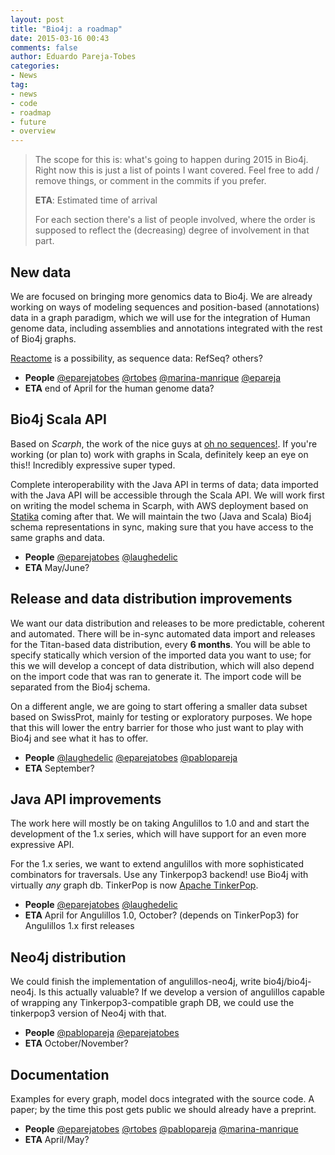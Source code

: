 ```yaml
---
layout: post
title: "Bio4j: a roadmap"
date: 2015-03-16 00:43
comments: false
author: Eduardo Pareja-Tobes
categories:
- News
tag:
- news
- code
- roadmap
- future
- overview
---
```


> The scope for this is: what's going to happen during 2015 in Bio4j. Right now this is just a list of points I want covered. Feel free to add / remove things, or comment in the commits if you prefer.
> 
>  **ETA**: Estimated time of arrival
>  
>  For each section there's a list of people involved, where the order is supposed to reflect the (decreasing) degree of involvement in that part.

## New data

We are focused on bringing more genomics data to Bio4j. We are already working on ways of modeling sequences and position-based (annotations) data in a graph paradigm, which we will use for the integration of Human genome data, including assemblies and annotations integrated with the rest of Bio4j graphs.

[Reactome][Reactome] is a possibility, as sequence data: RefSeq? others?

- **People** [@eparejatobes][@eparejatobes] [@rtobes][@rtobes] [@marina-manrique][@marina-manrique] [@epareja][@epareja]
- **ETA** end of April for the human genome data?

## Bio4j Scala API

Based on _Scarph_, the work of the nice guys at [oh no sequences!](http://ohnosequences.com). If you're working (or plan to) work with graphs in Scala, definitely keep an eye on this!! Incredibly expressive super typed. 

Complete interoperability with the Java API in terms of data; data imported with the Java API will be accessible through the Scala API. We will work first on writing the model schema in Scarph, with AWS deployment based on [Statika](http://ohnosequences.com/statika) coming after that. We will maintain the two (Java and Scala) Bio4j schema representations in sync, making sure that you have access to the same graphs and data.

- **People** [@eparejatobes][@eparejatobes] [@laughedelic][@laughedelic]
- **ETA** May/June?

## Release and data distribution improvements

We want our data distribution and releases to be more predictable, coherent and automated. There will be in-sync automated data import and releases for the Titan-based data distribution, every **6 months**. You will be able to specify statically which version of the imported data you want to use; for this we will develop a concept of data distribution, which will also depend on the import code that was ran to generate it. The import code will be separated from the Bio4j schema.

On a different angle, we are going to start offering a smaller data subset based on SwissProt, mainly for testing or exploratory purposes. We hope that this will lower the entry barrier for those who just want to play with Bio4j and see what it has to offer.

- **People** [@laughedelic][@laughedelic] [@eparejatobes][@eparejatobes] [@pablopareja][@pablopareja]
- **ETA** September?

## Java API improvements

The work here will mostly be on taking Angulillos to 1.0 and and start the development of the 1.x series, which will have support for an even more expressive API.

For the 1.x series, we want to extend angulillos with more sophisticated combinators for traversals. Use any Tinkerpop3 backend! use Bio4j with virtually _any_ graph db. TinkerPop is now [Apache TinkerPop](https://tinkerpop.incubator.apache.org/).

- **People** [@eparejatobes][@eparejatobes] [@laughedelic][@laughedelic]
- **ETA** April for Angulillos 1.0, October? (depends on TinkerPop3) for Angulillos 1.x first releases

## Neo4j distribution

We could finish the implementation of angulillos-neo4j, write bio4j/bio4j-neo4j. Is this actually valuable? If we develop a version of angulillos capable of wrapping any Tinkerpop3-compatible graph DB, we could use the tinkerpop3 version of Neo4j with that.

- **People** [@pablopareja][@pablopareja] [@eparejatobes][@eparejatobes]
- **ETA** October/November?

## Documentation

Examples for every graph, model docs integrated with the source code. A paper; by the time this post gets public we should already have a preprint.

- **People** [@eparejatobes][@eparejatobes] [@rtobes][@rtobes] [@pablopareja][@pablopareja] [@marina-manrique][@marina-manrique]
- **ETA** April/May?


<!-- links -->

[@eparejatobes]: https://github.com/eparejatobes
[@pablopareja]: https://github.com/pablopareja
[@laughedelic]: https://github.com/laughedelic
[@rtobes]: https://github.com/rtobes
[@marina-manrique]: https://github.com/marina-manrique
[@epareja]: https://github.com/epareja

[TinkerPop]: https://tinkerpop.incubator.apache.org/
[Reactome]: http://www.reactome.org/

 
